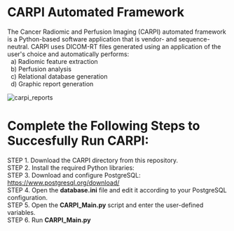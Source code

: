 # CARPI Automated Framework
The Cancer Radiomic and Perfusion Imaging (CARPI) automated framework is a Python-based software application that is vendor- and sequence-neutral. CARPI uses DICOM-RT files generated using an application of the user's choice and automatically performs: <br />
&nbsp; a) Radiomic feature extraction <br />
&nbsp; b) Perfusion analysis <br />
&nbsp; c) Relational database generation <br />
&nbsp; d) Graphic report generation

![carpi_reports](https://github.com/ABASTI-Lab/CARPI/assets/143734103/aa7742d1-fefc-477d-a25b-67584817de2c)

# Complete the Following Steps to Succesfully Run CARPI:
STEP 1. Download the CARPI directory from this repository. <br />
STEP 2. Install the required Python libraries:  <br />
STEP 3. Download and configure PostgreSQL: https://www.postgresql.org/download/ <br />
STEP 4. Open the **database.ini** file and edit it according to your PostgreSQL configuration. <br />
STEP 5. Open the **CARPI_Main.py** script and enter the user-defined variables. <br />
STEP 6. Run **CARPI_Main.py**

